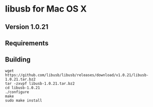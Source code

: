 # libusb for Mac OS X
## Version 1.0.21

## Requirements

## Building

```
wget https://github.com/libusb/libusb/releases/download/v1.0.21/libusb-1.0.21.tar.bz2
tar -zxvpf libusb-1.0.21.tar.bz2
cd libusb-1.0.21
./configure
make
sudo make install
```
